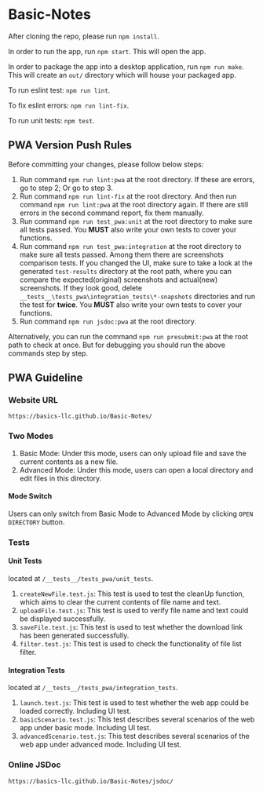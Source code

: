 # Basic-Notes

After cloning the repo, please run `npm install`.

In order to run the app, run `npm start`. This will open the app.

In order to package the app into a desktop application, run `npm run make`. This will create an `out/` directory which will house your packaged app.

To run eslint test: `npm run lint`.

To fix eslint errors: `npm run lint-fix`.

To run unit tests: `npm test`.

## PWA Version Push Rules

Before committing your changes, please follow below steps:

1. Run command `npm run lint:pwa` at the root directory. If these are errors, go to step 2; Or go to step 3.
2. Run command `npm run lint-fix` at the root directory. And then run command `npm run lint:pwa` at the root directory again. If there are still errors in the second command report, fix them manually.
3. Run command `npm run test_pwa:unit` at the root directory to make sure all tests passed. You **MUST** also write your own tests to cover your functions.
4. Run command `npm run test_pwa:integration` at the root directory to make sure all tests passed. Among them there are screenshots comparison tests. If you changed the UI, make sure to take a look at the generated `test-results` directory at the root path, where you can compare the expected(original) screenshots and actual(new) screenshots. If they look good, delete `__tests__\tests_pwa\integration_tests\*-snapshots` directories and run the test for **twice**. You **MUST** also write your own tests to cover your functions.
5. Run command `npm run jsdoc:pwa` at the root directory.

Alternatively, you can run the command `npm run presubmit:pwa` at the root path to check at once. But for debugging you should run the above commands step by step.

## PWA Guideline

### Website URL

`https://basics-llc.github.io/Basic-Notes/`



### Two Modes

1. Basic Mode: Under this mode, users can only upload file and save the current contents as a new file.
2. Advanced Mode: Under this mode, users can open a local directory and edit files in this directory.

#### Mode Switch

Users can only switch from Basic Mode to Advanced Mode by clicking `OPEN DIRECTORY` button.

### Tests

#### Unit Tests

located at `/__tests__/tests_pwa/unit_tests`.

1. `createNewFile.test.js`: This test is used to test the cleanUp function, which aims to clear the current contents of file name and text.
2. `uploadFile.test.js`: This test is used to verify file name and text could be displayed successfully.
3. `saveFile.test.js`: This test is used to test whether the download link has been generated successfully.
4. `filter.test.js`: This test is used to check the functionality of file list filter.

#### Integration Tests

located at `/__tests__/tests_pwa/integration_tests`.

1. `launch.test.js`: This test is used to test whether the web app could be loaded correctly. Including UI test.
2. `basicScenario.test.js`: This test describes several scenarios of the web app under basic mode. Including UI test.
3. `advancedScenario.test.js`: This test describes several scenarios of the web app under advanced mode. Including UI test.

### Online JSDoc

`https://basics-llc.github.io/Basic-Notes/jsdoc/`